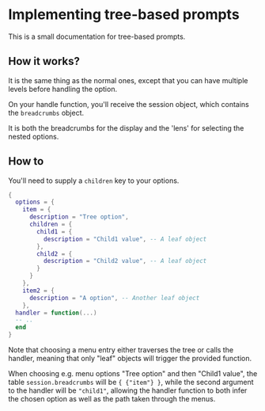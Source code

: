 # Implementing tree-based prompts

This is a small documentation for tree-based prompts.

## How it works?

It is the same thing as the normal ones, except that you can have multiple levels before handling the option.

On your handle function, you'll receive the session object, which contains the `breadcrumbs` object.

It is both the breadcrumbs for the display and the 'lens' for selecting the nested options.

## How to

You'll need to supply a `children` key to your options.

```lua
{
  options = {
    item = {
      description = "Tree option",
      children = {
        child1 = {
          description = "Child1 value", -- A leaf object
        },
        child2 = {
          description = "Child2 value", -- A leaf object
        }
      }
    },
    item2 = {
      description = "A option", -- Another leaf object
    },
  handler = function(...)
  -- ..
  end
}
```

Note that choosing a menu entry either traverses the tree or calls the handler, meaning that only "leaf" objects will trigger the provided function.

When choosing e.g. menu options "Tree option" and then "Child1 value", the table `session.breadcrumbs` will be `{ {"item"} }`, while the second argument to the handler will be `"child1"`, allowing the handler function to both infer the chosen option as well as the path taken through the menus.
